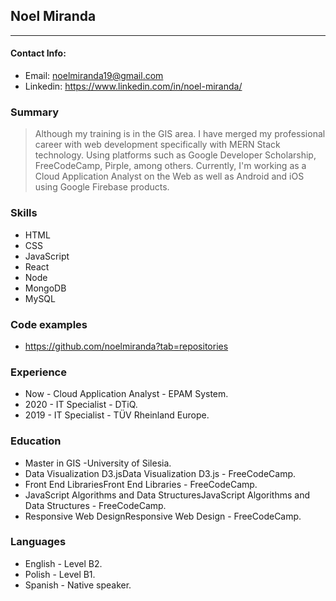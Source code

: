 ## Noel Miranda
---
#### Contact Info:
- Email: noelmiranda19@gmail.com
- Linkedin: https://www.linkedin.com/in/noel-miranda/

### Summary 
> Although my training is in the GIS area. I have merged my professional career with web development specifically  with MERN Stack technology. Using platforms such as Google Developer Scholarship, FreeCodeCamp, Pirple, among others. Currently, I'm working as a Cloud Application Analyst on the Web as well as Android and iOS using Google Firebase products.

### Skills 
- HTML
- CSS
- JavaScript
- React
- Node
- MongoDB
- MySQL

### Code examples 
- https://github.com/noelmiranda?tab=repositories

### Experience 
- Now - Cloud Application Analyst - EPAM System.
- 2020 - IT Specialist - DTiQ. 
- 2019 - IT Specialist - TÜV Rheinland Europe.

### Education 
- Master in GIS -University of Silesia.
- Data Visualization D3.jsData Visualization D3.js - FreeCodeCamp.
- Front End LibrariesFront End Libraries - FreeCodeCamp.
- JavaScript Algorithms and Data StructuresJavaScript Algorithms and Data Structures - FreeCodeCamp.
- Responsive Web DesignResponsive Web Design - FreeCodeCamp.

### Languages
- English - Level B2.
- Polish - Level B1.
- Spanish - Native speaker.
